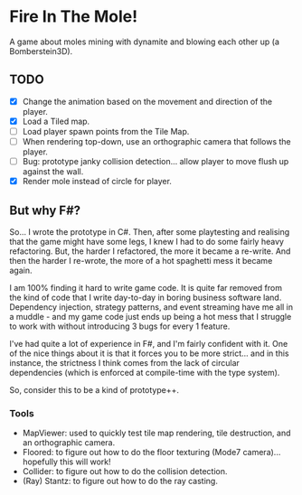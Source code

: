 # Fire In The Mole!
A game about moles mining with dynamite and blowing each other up (a Bomberstein3D).

## TODO
 - [x] Change the animation based on the movement and direction of the player.
 - [x] Load a Tiled map.
 - [ ] Load player spawn points from the Tile Map.
 - [ ] When rendering top-down, use an orthographic camera that follows the player.
 - [ ] Bug: prototype janky collision detection... allow player to move flush up against the wall.
 - [x] Render mole instead of circle for player.

## But why F#?
So... I wrote the prototype in C#. Then, after some playtesting and realising that the game might have some legs, I knew I had to do some fairly heavy refactoring. But, the harder I refactored, the more it became a re-write. And then the harder I re-wrote, the more of a hot spaghetti mess it became again.

I am 100% finding it hard to write game code. It is quite far removed from the kind of code that I write day-to-day in boring business software land. Dependency injection, strategy patterns, and event streaming have me all in a muddle - and my game code just ends up being a hot mess that I struggle to work with without introducing 3 bugs for every 1 feature.

I've had quite a lot of experience in F#, and I'm fairly confident with it. One of the nice things about it is that it forces you to be more strict... and in this instance, the strictness I think comes from the lack of circular dependencies (which is enforced at compile-time with the type system).

So, consider this to be a kind of prototype++.

### Tools
 - MapViewer: used to quickly test tile map rendering, tile destruction, and an orthographic camera.
 - Floored: to figure out how to do the floor texturing (Mode7 camera)... hopefully this will work!
 - Collider: to figure out how to do the collision detection.
 - (Ray) Stantz: to figure out how to do the ray casting.